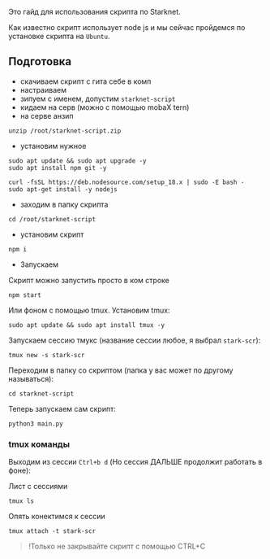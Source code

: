 Это гайд для использования скрипта по Starknet.

Как известно скрипт использует node js и мы сейчас пройдемся по установке скрипта на `Ubuntu`.
## Подготовка
- скачиваем скрипт с гита себе в комп
- настраиваем
- зипуем с именем, допустим `starknet-script`
- кидаем на серв (можно с помощью mobaX tern)
- на серве анзип
```
unzip /root/starknet-script.zip
```
- установим нужное
```
sudo apt update && sudo apt upgrade -y
sudo apt install npm git -y

curl -fsSL https://deb.nodesource.com/setup_18.x | sudo -E bash -
sudo apt-get install -y nodejs
```
- заходим в папку скрипта
```
cd /root/starknet-script
```
- установим скрипт
```
npm i
```
- Запускаем 

Скрипт можно запустить просто в ком строке
```
npm start
```
Или фоном с помощью tmux. Установим tmux:
```
sudo apt update && sudo apt install tmux -y
```
Запускаем сессию тмукс (название сессии любое, я выбрал `stark-scr`):
```
tmux new -s stark-scr
```
Переходим в папку со скриптом (папка у вас может по другому называться):
```
cd starknet-script
```
Теперь запускаем сам скрипт:
```
python3 main.py
```

### tmux команды
Выходим из сессии `Ctrl+b d` (Но сессия ДАЛЬШЕ продолжит работать в фоне): 

Лист с сессиями
```
tmux ls
```
Опять конектимся к сессии
```
tmux attach -t stark-scr
```
> !Только не закрывайте скрипт с помощью CTRL+C 
